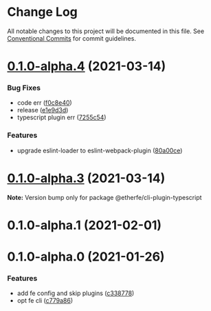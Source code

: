 # Change Log

All notable changes to this project will be documented in this file.
See [Conventional Commits](https://conventionalcommits.org) for commit guidelines.

# [0.1.0-alpha.4](https://github.com/nolonger21/fe-cli/compare/@etherfe/cli-plugin-typescript@0.1.0-alpha.2...@etherfe/cli-plugin-typescript@0.1.0-alpha.4) (2021-03-14)


### Bug Fixes

* code err ([f0c8e40](https://github.com/nolonger21/fe-cli/commit/f0c8e40705f8da28413e242478d41ead3946d6e6))
* release ([e1e9d3d](https://github.com/nolonger21/fe-cli/commit/e1e9d3dad825fb9bfa26e3a2352c92e216c84dbb))
* typescript plugin err ([7255c54](https://github.com/nolonger21/fe-cli/commit/7255c547cd160eaea819dfab55391a37adbaa9db))


### Features

* upgrade eslint-loader to eslint-webpack-plugin ([80a00ce](https://github.com/nolonger21/fe-cli/commit/80a00cef192ef54cc3b7853c433ac2c8957dde69))





# [0.1.0-alpha.3](https://github.com/nolonger21/fe-cli/compare/@etherfe/cli-plugin-typescript@0.1.0-alpha.2...@etherfe/cli-plugin-typescript@0.1.0-alpha.3) (2021-03-14)

**Note:** Version bump only for package @etherfe/cli-plugin-typescript





# 0.1.0-alpha.1 (2021-02-01)



# 0.1.0-alpha.0 (2021-01-26)


### Features

* add fe config and skip plugins ([c338778](https://github.com/nolonger21/fe-cli/commits/c33877882005ffb72516b13daeeddcedb46821f9))
* opt fe cli ([c779a86](https://github.com/nolonger21/fe-cli/commits/c779a86e75af96c818185f4f6c9c5524aec9f2d9))
